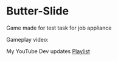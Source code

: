 # Butter-Slide

 Game made for test task for job appliance

 Gameplay video: 
 
 My YouTube Dev updates [Playlist](https://youtube.com/playlist?list=PLTWweHDDRLXQUnMoX01dFKrgxi1LspR9i)
